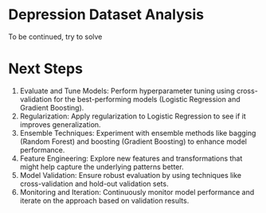 # Depression Dataset Analysis
To be continued, try to solve
# Next Steps
1. Evaluate and Tune Models: Perform hyperparameter tuning using cross-validation for the best-performing models (Logistic Regression and Gradient Boosting).
2. Regularization: Apply regularization to Logistic Regression to see if it improves generalization.
3. Ensemble Techniques: Experiment with ensemble methods like bagging (Random Forest) and boosting (Gradient Boosting) to enhance model performance.
4. Feature Engineering: Explore new features and transformations that might help capture the underlying patterns better.
5. Model Validation: Ensure robust evaluation by using techniques like cross-validation and hold-out validation sets.
6. Monitoring and Iteration: Continuously monitor model performance and iterate on the approach based on validation results.
